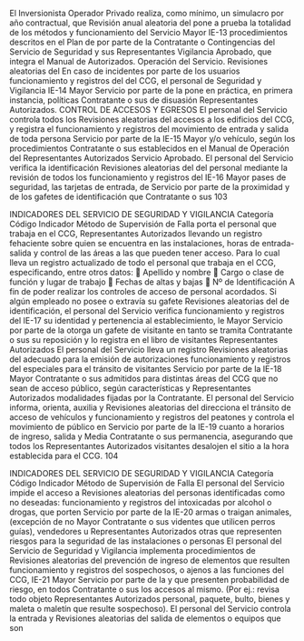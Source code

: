 El Inversionista Operador Privado realiza, como
mínimo, un simulacro por año contractual, que Revisión anual aleatoria del
pone a prueba la totalidad de los métodos y funcionamiento del Servicio
Mayor
IE-13 procedimientos descritos en el Plan de por parte de la Contratante o
Contingencias del Servicio de Seguridad y sus Representantes
Vigilancia Aprobado, que integra el Manual de Autorizados.
Operación del Servicio.
Revisiones aleatorias del
En caso de incidentes por parte de los usuarios
funcionamiento y registros del
del CCG, el personal de Seguridad y Vigilancia
IE-14 Mayor Servicio por parte de la
pone en práctica, en primera instancia, políticas
Contratante o sus
de disuasión
Representantes Autorizados.
CONTROL DE ACCESOS Y EGRESOS
El personal del Servicio controla todos los Revisiones aleatorias del
accesos a los edificios del CCG, y registra el funcionamiento y registros del
movimiento de entrada y salida de toda persona Servicio por parte de la
IE-15 Mayor
y/o vehículo, según los procedimientos Contratante o sus
establecidos en el Manual de Operación del Representantes Autorizados
Servicio Aprobado.
El personal del Servicio verifica la identificación Revisiones aleatorias del
del personal mediante la revisión de todos los funcionamiento y registros del
IE-16 Mayor
pases de seguridad, las tarjetas de entrada, de Servicio por parte de la
proximidad y de los gafetes de identificación que Contratante o sus
103

INDICADORES DEL SERVICIO DE SEGURIDAD Y VIGILANCIA
Categoría
Código Indicador Método de Supervisión
de Falla
porta el personal que trabaja en el CCG, Representantes Autorizados
llevando un registro fehaciente sobre quien se
encuentra en las instalaciones, horas de entrada-
salida y control de las áreas a las que pueden
tener acceso.
Para lo cual lleva un registro actualizado de todo
el personal que trabaja en el CCG,
especificando, entre otros datos:
 Apellido y nombre
 Cargo o clase de función y lugar de
trabajo
 Fechas de altas y bajas
 Nº de Identificación
A fin de poder realizar los controles de acceso de
personal acordados.
Si algún empleado no posee o extravía su gafete Revisiones aleatorias del
de identificación, el personal del Servicio verifica funcionamiento y registros del
IE-17 su identidad y pertenencia al establecimiento, le Mayor Servicio por parte de la
otorga un gafete de visitante en tanto se tramita Contratante o sus
su reposición y lo registra en el libro de visitantes Representantes Autorizados
El personal del Servicio lleva un registro Revisiones aleatorias del
adecuado para la emisión de autorizaciones funcionamiento y registros del
especiales para el tránsito de visitantes Servicio por parte de la
IE-18 Mayor
Contratante o sus
admitidos para distintas áreas del CCG que no
sean de acceso público, según características y Representantes Autorizados
modalidades fijadas por la Contratante.
El personal del Servicio informa, orienta, auxilia y Revisiones aleatorias del
direcciona el tránsito de acceso de vehículos y funcionamiento y registros del
peatones y controla el movimiento de público en Servicio por parte de la
IE-19 cuanto a horarios de ingreso, salida y Media Contratante o sus
permanencia, asegurando que todos los Representantes Autorizados
visitantes desalojen el sitio a la hora establecida
para el CCG.
104

INDICADORES DEL SERVICIO DE SEGURIDAD Y VIGILANCIA
Categoría
Código Indicador Método de Supervisión
de Falla
El personal del Servicio impide el acceso a Revisiones aleatorias del
personas identificadas como no deseadas: funcionamiento y registros del
intoxicadas por alcohol o drogas, que porten Servicio por parte de la
IE-20 armas o traigan animales, (excepción de no Mayor Contratante o sus
videntes que utilicen perros guías), vendedores u Representantes Autorizados
otras que representen riesgos para la seguridad
de las instalaciones o personas
El personal del Servicio de Seguridad y
Vigilancia implementa procedimientos de
Revisiones aleatorias del
prevención de ingreso de elementos que resulten
funcionamiento y registros del
sospechosos, o ajenos a las funciones del CCG,
IE-21 Mayor Servicio por parte de la
y que presenten probabilidad de riesgo, en todos
Contratante o sus
los accesos al mismo. (Por ej.: revisa todo objeto
Representantes Autorizados
personal, paquete, bulto, bienes y maleta o
maletín que resulte sospechoso).
El personal del Servicio controla la entrada y
Revisiones aleatorias del
salida de elementos o equipos que son

